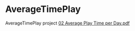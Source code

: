 # AverageTimePlay
AverageTimePlay project
[02 Average Play Time per Day.pdf](https://github.com/Luigi-Rusu/AverageTimePlay/files/9542376/02.Average.Play.Time.per.Day.pdf)
